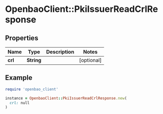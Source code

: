 # OpenbaoClient::PkiIssuerReadCrlResponse

## Properties

| Name | Type | Description | Notes |
| ---- | ---- | ----------- | ----- |
| **crl** | **String** |  | [optional] |

## Example

```ruby
require 'openbao_client'

instance = OpenbaoClient::PkiIssuerReadCrlResponse.new(
  crl: null
)
```

